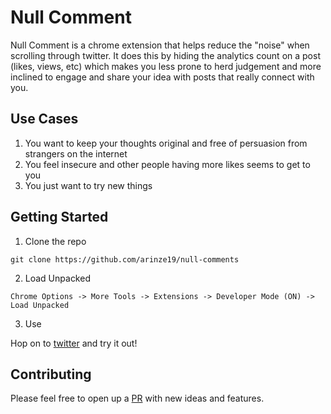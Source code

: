 # Null Comment

Null Comment is a chrome extension that helps reduce the "noise" when scrolling through twitter. It does this by hiding the analytics count on a post (likes, views, etc) which makes you less prone to herd judgement and more inclined to engage and share your idea with posts that really connect with you.

## Use Cases

1. You want to keep your thoughts original and free of persuasion from strangers on the internet
2. You feel insecure and other people having more likes seems to get to you
3. You just want to try new things

## Getting Started

1. Clone the repo

```
git clone https://github.com/arinze19/null-comments
```

2. Load Unpacked

```
Chrome Options -> More Tools -> Extensions -> Developer Mode (ON) -> Load Unpacked
```

3. Use

Hop on to [twitter](https://twitter.com) and try it out!

## Contributing

Please feel free to open up a [PR](https://github.com/arinze19/null-comments/pulls) with new ideas and features.
